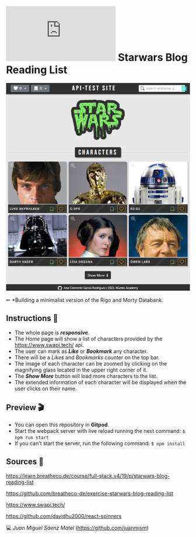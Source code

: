 # ![4Geeks Logo](http://assets.breatheco.de/apis/img/images.php?blob&random&cat=icon&tags=4geeks,16) Starwars Blog Reading List

![screenshot](https://raw.githubusercontent.com/m4n50n/starwars_blog_reading_list/main/screenshot_preview.png)

✏ *Building a minimalist version of the Rigo and Morty Databank.

## Instructions 📄

* The whole page is ***responsive***.
* The *Home* page will show a list of characters provided by the https://www.swapi.tech/ api.
* The user can mark as ***Like*** or ***Bookmark*** any character.
* There will be a *Likes* and *Bookmarks* counter on the top bar.
* The image of each character can be zoomed by clicking on the magnifying glass located in the upper right corner of it.
* The ***Show More*** button will load more characters to the list.
* The extended information of each character will be displayed when the user clicks on their name.

## Preview 🎬
* You can open this repository in **Gitpod**.
* Start the webpack server with live reload running the next command: `$ npm run start`
* If you can't start the server, run the following command: `$ npm install`

## Sources 📌

<https://learn.breatheco.de/course/full-stack.v4/19/p/starwars-blog-reading-list>

<https://github.com/breatheco-de/exercise-starwars-blog-reading-list>

<https://www.swapi.tech/>

<https://github.com/davidhu2000/react-spinners>

💻 _Juan Miguel Sáenz Matel_ (<https://github.com/juanmism>)
